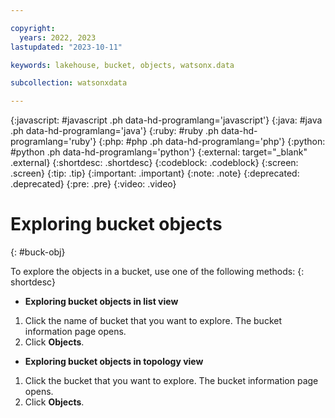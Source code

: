 ```yaml
---

copyright:
  years: 2022, 2023
lastupdated: "2023-10-11"

keywords: lakehouse, bucket, objects, watsonx.data

subcollection: watsonxdata

---
```


{:javascript: #javascript .ph data-hd-programlang='javascript'}
{:java: #java .ph data-hd-programlang='java'}
{:ruby: #ruby .ph data-hd-programlang='ruby'}
{:php: #php .ph data-hd-programlang='php'}
{:python: #python .ph data-hd-programlang='python'}
{:external: target="_blank" .external}
{:shortdesc: .shortdesc}
{:codeblock: .codeblock}
{:screen: .screen}
{:tip: .tip}
{:important: .important}
{:note: .note}
{:deprecated: .deprecated}
{:pre: .pre}
{:video: .video}

# Exploring bucket objects
{: #buck-obj}

To explore the objects in a bucket, use one of the following methods:
{: shortdesc}

- **Exploring bucket objects in list view**

1. Click the name of bucket that you want to explore. The bucket information page opens.
2. Click **Objects**.

- **Exploring bucket objects in topology view**

1. Click the bucket that you want to explore. The bucket information page opens.
2. Click **Objects**.
